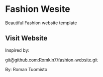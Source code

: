 # Fashion Wesite

Beautiful Fashion website template

## Visit Website

Inspired by:

[git@github.com:Romkin7/fashion-website.git](git@github.com:Romkin7/fashion-website.git)

By: Roman Tuomisto
